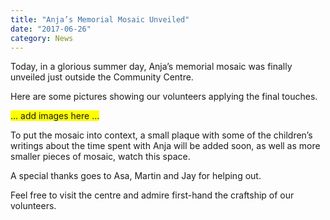 ```yaml
---
title: "Anja’s Memorial Mosaic Unveiled"
date: "2017-06-26"
category: News
---
```


Today, in a glorious summer day, Anja’s memorial mosaic was finally unveiled just outside the Community Centre.

Here are some pictures showing our volunteers applying the final touches.

<span style="background-color: #FFFF00">... add images here ...</span>

To put the mosaic into context, a small plaque with some of the children’s writings about the time spent with Anja will be added soon, as well as more smaller pieces of mosaic, watch this space.

A special thanks goes to Asa, Martin and Jay for helping out.

Feel free to visit the centre and admire first-hand the craftship of our volunteers.

